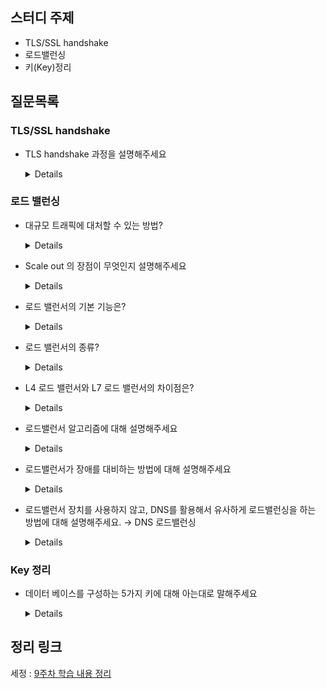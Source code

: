 ## 스터디 주제

* TLS/SSL handshake
* 로드밸런싱
* 키(Key)정리

## 질문목록

### TLS/SSL handshake

- TLS handshake 과정을 설명해주세요

  <details>

    1. 클라이언트는 서버에게 `client hello` 메시지를 담아 서버로 보낸다. 이때 암호화된 정보를 함께 담는데, `버전`, `암호 알고리즘`, `압축 방식` 등을 담는다.

    2. 서버는 클라이언트가 보낸 암호 알고리즘과 압축 방식을 받고, `세션 ID`와 `CA 공개 인증서`를 `server hello` 메시지와 함께 담아 응답한다. 이 CA 인증서에는 앞으로 통신 이후 사용할 대칭키가 생성되기 전, 클라이언트에서 handshake 과정 속 암호화에 사용할 공개키를 담고 있다.

    3. 클라이언트 측은 서버에서 보낸 CA 인증서에 대해 유효한 지 CA 목록에서 확인하는 과정을 진행한다.

    4. CA 인증서에 대한 신뢰성이 확보되었다면, 클라이언트는 난수 바이트를 생성하여 서버의 공개키로 암호화한다. 이 난수 바이트는 대칭키를 정하는데 사용이 되고, 앞으로 서로 메시지를 통신할 때 암호화하는데 사용된다.

    5. 만약 2번 단계에서 서버가 클라이언트 인증서를 함께 요구했다면, 클라이언트의 인증서와 클라이언트의 개인키로 암호화된 임의의 바이트 문자열을 함께 보내준다.

    6. 서버는 클라이언트의 인증서를 확인 후, 난수 바이트를 자신의 개인키로 복호화 후 대칭 마스터 키 생성에 활용한다.

    7. 클라이언트는 handshake 과정이 완료되었다는 `finished` 메시지를 서버에 보내면서, 지금까지 보낸 교환 내역들을 해싱 후 그 값을 대칭키로 암호화하여 같이 담아 보내준다.

    8. 서버도 동일하게 교환 내용들을 해싱한 뒤 클라이언트에서 보내준 값과 일치하는 지 확인한다. 일치하면 서버도 마찬가지로 `finished` 메시지를 이번에 만든 대칭키로 암호화하여 보낸다.

    9. 클라이언트는 해당 메시지를 대칭키로 복호화하여 서로 통신이 가능한 신뢰받은 사용자란 걸 인지하고, 앞으로 클라이언트와 서버는 해당 대칭키로 데이터를 주고받을 수 있게 된다.
    
  </details>

### 로드 밸런싱

- 대규모 트래픽에 대처할 수 있는 방법?

  <details>

    서버의 성능을 높이는 Scale-up과 분산 처리를 위해 여러 대의 서버를 두는 Scale-out이 있다. Scale-up 방식의 경우 한계가 있으므로 주로 Scale-out 방식을 사용한다. Scale-out 방식에서 분산 처리를 하기 위해 로드 밸런싱 기술을 사용한다.
    
  </details>

- Scale out 의 장점이 무엇인지 설명해주세요

  <details>

    - 하드웨어 향상하는 비용보다 서버 한대 추가 비용이 더 적습니다.

    - 여러 대의 Server 덕분에 무중단 서비스를 제공할 수 있습니다.
    
  </details>


- 로드 밸런서의 기본 기능은?

  <details>

    - 서버의 이상 유무를 파악하는 상태 확인(Health Check)

    - 패킷을 캡슐화해서 연결된 상호 간에만 패킷을 구별할 수 있게 해주는 터널링(Tunneling)

    - IP 주소를 변환해주는 NAT 기능이 있다.
    
  </details>


- 로드 밸런서의 종류?

  <details>

    로드 밸런서는 OSI 7계층을 기준으로 어떻게 부하를 분산하는 지에 따라 종류가 나뉜다. 그 중 L4 로드 밸런서와 L7 로드 밸런서가 가장 많이 활용된다.
    
  </details>


- L4 로드 밸런서와 L7 로드 밸런서의 차이점은?

  <details>

    - L4

        - 전송계층

        - TCP/UDP 포트 정보를 바탕으로한다.

        - 데이터 안을 들여다보지 않고, 패킷 레벨에서만 로드를 분산하기 때문에 속도가 빠르고 효율이 높다.

        - L7로드밸런서보다 가격이 저렴하다.

        - 패킷의 내용을 살펴볼 수 없기 때문에 섬세한 라우팅이 불가능하다.

        - 사용자의 IP가 수시로 바뀌는 경우라면 연속적인 서비스를 제공하기 어려움

    - L7

        - 응용 계층

        - TCP/UDP 정보는 물론 HTTP의 URI, FTP의 파일명, 쿠키 정보 등을 바탕으로 함

        - 상위 계층에서 로드를 분산하기 때문에 훨씬 더 섬세한 라우팅이 가능함

        - 캐싱 기능을 제공함

        - 비정상적인 트래픽을 사전에 필터링할 수 있어, 서비스 안정성이 높음

        - 패킷의 내용을 복호화해야하기에 더 높은 비용을 지불해야함

        - 클라이언트가 로드밸런서와 인증서를 공유해야하기 때문에 공격자가 로드밸ㄹ선서를 통해 클라이언트에 데이터에 접근할 보안 상의 위험성 존재
    
  </details>


- 로드밸런서 알고리즘에 대해 설명해주세요

  <details>

    L4 로드 밸런서에는 라운드 로빈, 가중치 할당 방식, 최소 연결, 응답 시간, 해시 가반, 대역폭 기반으로 특정 서버에 요청을 분배할 수 있다. L7 로드 밸런서의 경우 L4 로드 밸런서에 사용되는 방식 뿐만 아니라 URL 스위칭 방식, 컨텍스트 스위치 방식, 쿠키 지속성 방식이 있다.
    
  </details>


- 로드밸런서가 장애를 대비하는 방법에 대해 설명해주세요

  <details>

    로드 밸런서는 갑작스러운 장애에 대비해 이중화를 기본으로 구성한다. 이중화된 로드 밸런서들은 서로의 상태를 확인하며 장애가 발생하면 정상적으로 작동하는 로드 밸런서로 교체된다.
    
  </details>


- 로드밸런서 장치를 사용하지 않고, DNS를 활용해서 유사하게 로드밸런싱을 하는 방법에 대해 설명해주세요. → DNS 로드밸런싱

  <details>

    DNS 기반 로드밸런싱은 **동일한 도메인 이름을 가진 여러 서버 중에서 클라이언트에게 가장 적합한 서버를 선택하는 방식**입니다. 이 방식은 로드밸런서 장치를 사용하지 않아도 적용할 수 있습니다.

    DNS 기반 로드밸런싱은 **DNS 서버에 여러 IP 주소를 등록**하여, 각**각의 IP 주소가 다른 서버를 가리키도록 설정**합니다. 그리고 클라이언트가 해당 도메인 이름을 조회하면, **DNS 서버가 가리키는 IP 주소 중에서 랜덤하게 하나를 반환**합니다. 이렇게 반환된 IP 주소를 이용하여 클라이언트는 서버에 접속합니다.

    이 방식의 가장 큰 장점은 구성이 매우 간단하다는 것입니다. 하지만 **이 방식은 클라이언트와 서버 간의 연결을 관리하지 않기 때문에, 모든 서버가 동일한 성능을 가지고 있지 않을 경우에는 불균형한 로드밸런싱이 발생**할 수 있습니다. 또한 D**NS 서버가 일시적으로 다운되거나 DNS 캐시 문제로 인해 오래된 IP 주소를 반환하는 경우**도 발생할 수 있습니다.

    이러한 한계를 극복하기 위해, **TTL 값을 작게 설정하여 DNS 서버의 캐시를 자주 갱신**하거나, DNS 서버를 여러 개 사용하여 장애 발생 시에 대처할 수 있는 환경을 구성하는 등의 방법을 사용할 수 있습니다.
    
  </details>

### Key 정리

- 데이터 베이스를 구성하는 5가지 키에 대해 아는대로 말해주세요

    <details>

    - Candidate Key (후보키)

        - Tuple을 유일하게 식별하기 위해 사용하는 속성들의 부분 집합. (기본키로 사용할 수 있는 속성들)

    - Primary Key (기본키)

        - 후보키 중 선택한 Main Key

        - Null 값을 가질 수 없음

        - 동일한 값이 중복될 수 없음

    - Alternate Key (대체키)

        - 후보키 중 기본키를 제외한 나머지 키 = 보조키

    - Super Key (슈퍼키)

        - 유일성은 만족하지만, 최소성은 만족하지 못하는 키

    - Foreign Key (외래키)

        - 다른 릴레이션의 기본키를 그대로 참조하는 속성의 집합
        
  </details>

## 정리 링크

세정 : [9주차 학습 내용 정리](https://evening-november-9ec.notion.site/9-06b9b5aa468d41908f8e1114b11333b5)